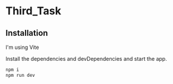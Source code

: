 # Third_Task

## Installation

I'm using Vite

Install the dependencies and devDependencies and start the app.

```sh
npm i
npm run dev
```

